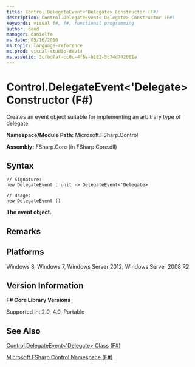 ```yaml
---
title: Control.DelegateEvent<'Delegate> Constructor (F#)
description: Control.DelegateEvent<'Delegate> Constructor (F#)
keywords: visual f#, f#, functional programming
author: dend
manager: danielfe
ms.date: 05/16/2016
ms.topic: language-reference
ms.prod: visual-studio-dev14
ms.assetid: 3cfbdfaf-cc8c-4f8e-b182-5c74d742961a 
---
```


# Control.DelegateEvent<'Delegate> Constructor (F#)

Creates an event object suitable for implementing an arbitrary type of delegate.

**Namespace/Module Path:** Microsoft.FSharp.Control

**Assembly:** FSharp.Core (in FSharp.Core.dll)


## Syntax

```
// Signature:
new DelegateEvent : unit -> DelegateEvent<'Delegate>

// Usage:
new DelegateEvent ()
```

**The event object.**
## Remarks

## Platforms
Windows 8, Windows 7, Windows Server 2012, Windows Server 2008 R2


## Version Information
**F# Core Library Versions**

Supported in: 2.0, 4.0, Portable




## See Also
[Control.DelegateEvent&#60;'Delegate&#62; Class &#40;F&#35;&#41;](Control.DelegateEvent%5B%27Delegate%5D-Class-%5BFSharp%5D.md)

[Microsoft.FSharp.Control Namespace &#40;F&#35;&#41;](Microsoft.FSharp.Control-Namespace-%5BFSharp%5D.md)

